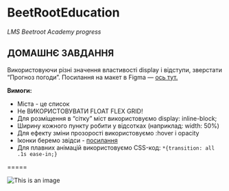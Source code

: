 # BeetRootEducation

_LMS Beetroot Academy progress_

## ДОМАШНЄ ЗАВДАННЯ

Використовуючи різні значення властивості display і відступи, зверстати “Прогноз погоди”. Посилання на макет в Figma — [ось тут.](https://www.figma.com/file/jOwCkDn0vbTi5e7AXa4dCk/Weather-Fortcast)

**Вимоги:**

- Міста - це список
- Не ВИКОРИСТОВУВАТИ FLOAT FLEX GRID!
- Для розміщення в “сітку” міст використовуємо display: inline-block;
- Ширину кожного пункту робити у відсотках (наприклад: width: 50%)
- Для ефекту зміни прозорості використовуємо :hover і opacity
- Іконки беремо звідси - [посилання](https://erikflowers.github.io/weather-icons/)
- Для плавних анімацій використовуємо CSS-код: `*{transition: all .1s ease-in;}`

=====

![This is an image](https://myoctocat.com/assets/images/base-octocat.svg)
